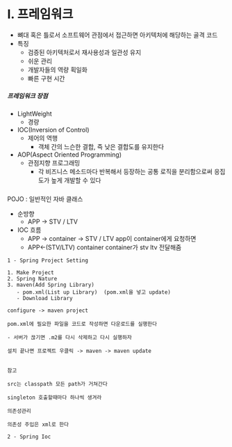 # I. 프레임워크

- 뼈대 혹은 틀로서 소프트웨어 관점에서 접근하면 아키텍처에 해당하는 골격 코드
- 특징
  - 검증된 아키텍처로서 재사용성과 일관성 유지
  - 쉬운 관리
  - 개발자들의 역량 획일화
  - 빠른 구현 시간



#####  프레임워크 장점

- LightWeight
  - 경량
- IOC(Inversion of Control)
  - 제어의 역행
    - 객체 간의 느슨한 결합, 즉 낮은 결합도를 유지한다
- AOP(Aspect Oriented Programming)
  - 관점지향 프로그래밍 
    - 각 비즈니스 메소드마다 반복해서 등장하는 공통 로직을 분리함으로써 응집도가 높게 개발할 수 있다



##### 

POJO  : 일반적인 자바 클래스



- 순방향
  - APP -> STV / LTV 
- IOC 흐름
  - APP -> container -> STV / LTV   app이 container에게 요청하면
  - APP<-(STV/LTV) container          container가 stv ltv 전달해줌



```
1 - Spring Project Setting

1. Make Project
2. Spring Nature
3. maven(Add Spring Library) 
   - pom.xml(List up Library)  (pom.xml을 넣고 update)
   - Download Library

configure -> maven project

pom.xml에 필요한 파일을 코드로 작성하면 다운로드를 실행한다

- 서버가 끊기면 .m2를 다시 삭제하고 다시 실행하자

설치 끝나면 프로젝트 우클릭 -> maven -> maven update


```



```
참고

src는 classpath 모든 path가 거쳐간다

singleton 호출할때마다 하나씩 생겨라

의존성관리

의존성 주입은 xml로 한다

```



```
2 - Spring Ioc


```





